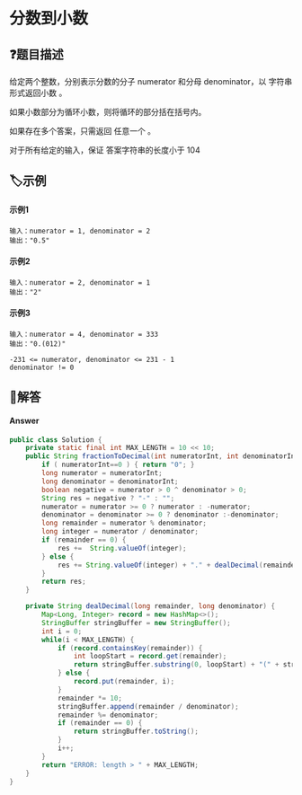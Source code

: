# 分数到小数

## ❓题目描述
给定两个整数，分别表示分数的分子 numerator 和分母 denominator，以 字符串形式返回小数 。

如果小数部分为循环小数，则将循环的部分括在括号内。

如果存在多个答案，只需返回 任意一个 。

对于所有给定的输入，保证 答案字符串的长度小于 104 

## 🏷️示例
<!-- tabs:start -->
#### **示例1**
```
输入：numerator = 1, denominator = 2
输出："0.5"
```
#### **示例2**
```
输入：numerator = 2, denominator = 1
输出："2"
```
#### **示例3**
```
输入：numerator = 4, denominator = 333
输出："0.(012)"
```
<!-- tabs:end -->
```
-231 <= numerator, denominator <= 231 - 1
denominator != 0
```
## 👀解答

<!-- tabs:start -->

#### **Answer**
```java
public class Solution {
    private static final int MAX_LENGTH = 10 << 10;
    public String fractionToDecimal(int numeratorInt, int denominatorInt) {
        if ( numeratorInt==0 ) { return "0"; }
        long numerator = numeratorInt;
        long denominator = denominatorInt;
        boolean negative = numerator > 0 ^ denominator > 0;
        String res = negative ? "-" : "";
        numerator = numerator >= 0 ? numerator : -numerator;
        denominator = denominator >= 0 ? denominator :-denominator;
        long remainder = numerator % denominator;
        long integer = numerator / denominator;
        if (remainder == 0) {
            res +=  String.valueOf(integer);
        } else {
            res += String.valueOf(integer) + "." + dealDecimal(remainder, denominator);
        }
        return res;
    }

    private String dealDecimal(long remainder, long denominator) {
        Map<Long, Integer> record = new HashMap<>();
        StringBuffer stringBuffer = new StringBuffer();
        int i = 0;
        while(i < MAX_LENGTH) {
            if (record.containsKey(remainder)) {
                int loopStart = record.get(remainder);
                return stringBuffer.substring(0, loopStart) + "(" + stringBuffer.substring(loopStart) + ")";
            } else {
                record.put(remainder, i);
            }
            remainder *= 10;
            stringBuffer.append(remainder / denominator);
            remainder %= denominator;
            if (remainder == 0) {
                return stringBuffer.toString();
            }
            i++;
        }
        return "ERROR: length > " + MAX_LENGTH;
    }
}

```
<!-- tabs:end -->
